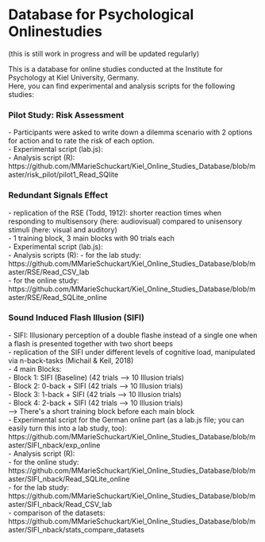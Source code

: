 <h1> Database for Psychological Onlinestudies</h1>
(this is still work in progress and will be updated regularly)<br>

This is a database for online studies conducted at the Institute for Psychology at Kiel University, Germany. <br>
Here, you can find experimental and analysis scripts for the following studies:<br>


<h3>Pilot Study: Risk Assessment</h3>
- Participants were asked to write down a dilemma scenario with 2 options for action and to rate the risk of each option.<br>
- Experimental script (lab.js):<br>
- Analysis script (R): <br> https://github.com/MMarieSchuckart/Kiel_Online_Studies_Database/blob/master/risk_pilot/pilot1_Read_SQlite


<h3>Redundant Signals Effect</h3>
- replication of the RSE (Todd, 1912): shorter reaction times when responding to multisensory (here: audiovisual) compared to unisensory stimuli (here: visual and auditory)<br>
- 1 training block, 3 main blocks with 90 trials each<br>
- Experimental script (lab.js):<br> 
- Analysis scripts (R):  
      - for the lab study:<br> 
https://github.com/MMarieSchuckart/Kiel_Online_Studies_Database/blob/master/RSE/Read_CSV_lab <br> 
      - for the online study:<br> 
https://github.com/MMarieSchuckart/Kiel_Online_Studies_Database/blob/master/RSE/Read_SQLite_online <br> 


<h3>Sound Induced Flash Illusion (SIFI)</h3>
- SIFI: Illusionary perception of a double flashe instead of a single one when a flash is presented together with two short beeps<br>
- replication of the SIFI under different levels of cognitive load, manipulated via n-back-tasks (Michail & Keil, 2018)<br>
- 4 main Blocks:<br>
  - Block 1: SIFI (Baseline) (42 trials --> 10 Illusion trials)<br>
  - Block 2: 0-back + SIFI (42 trials --> 10 Illusion trials)<br>
  - Block 3: 1-back + SIFI (42 trials --> 10 Illusion trials)<br>
  - Block 4: 2-back + SIFI (42 trials --> 10 Illusion trials)<br>
      --> There's a short training block before each main block<br>     
- Experimental script for the German online part (as a lab.js file; you can easily turn this into a lab study, too):<br>  https://github.com/MMarieSchuckart/Kiel_Online_Studies_Database/blob/master/SIFI_nback/exp_online <br>
- Analysis script (R): <br>
      - for the online study:<br>        https://github.com/MMarieSchuckart/Kiel_Online_Studies_Database/blob/master/SIFI_nback/Read_SQLite_online <br> 
      - for the lab study: <br> 
      https://github.com/MMarieSchuckart/Kiel_Online_Studies_Database/blob/master/SIFI_nback/Read_CSV_lab <br> 
      - comparison of the datasets: <br>
      https://github.com/MMarieSchuckart/Kiel_Online_Studies_Database/blob/master/SIFI_nback/stats_compare_datasets <br><br>





